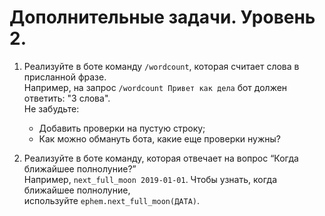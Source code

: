 # Дополнительные задачи. Уровень 2.  
1. Реализуйте в боте команду `/wordcount`, которая считает слова в присланной фразе.  
Например, на запрос `/wordcount Привет как дела` бот должен ответить: "3 слова".  
Не забудьте:
    - Добавить проверки на пустую строку;
    - Как можно обмануть бота, какие еще проверки нужны?  
  
2. Реализуйте в боте команду, которая отвечает на вопрос “Когда ближайшее полнолуние?”  
Например, `next_full_moon 2019-01-01`. Чтобы узнать, когда ближайшее полнолуние,  
используйте `ephem.next_full_moon(ДАТА)`.
